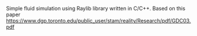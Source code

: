 Simple fluid simulation using Raylib library written in C/C++.
Based on this paper https://www.dgp.toronto.edu/public_user/stam/reality/Research/pdf/GDC03.pdf
